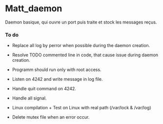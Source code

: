 # Matt_daemon
Daemon basique, qui ouvre un port puis traite et stock les messages reçus.

### To do
* Replace all log by perror when possible during the daemon creation.

* Resolve TODO commented line in code, that cause issue during daemon creation.

* Programm should run only with root access.

* Listen on 4242 and write message in log file.

* Handle quit command on 4242.

* Handle all signal.

* Linux compilation + Test on Linux with real path (/var/lock & /var/log)

* Delete mutex file when an error occur.
